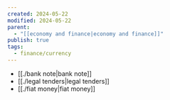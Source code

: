 ```yaml
---
created: 2024-05-22
modified: 2024-05-22
parent:
  - "[[economy and finance|economy and finance]]"
publish: true
tags:
  - finance/currency
---
```

- [[./bank note|bank note]]
- [[./legal tenders|legal tenders]]
- [[./fiat money|fiat money]]